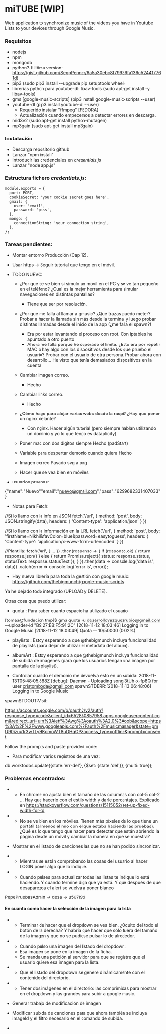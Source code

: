 # miTUBE  [WIP]
Web application to synchronize music of the videos you have in Youtube Lists to your devices through Google Music.

### Requisitos

* nodejs
* npm
* mongodb
* python3 (Ultima version: https://gist.github.com/SeppPenner/6a5a30ebc8f79936fa136c524417761d)
* pip3 (sudo pip3 install --upgrade pip setuptools wheel)
* librerias python para youtube-dl: libav-tools (sudo apt-get install -y libav-tools)
* gms [google-music-scripts] (pip3 install google-music-scripts --user)
* youtube-dl (pip3 install youtube-dl --user)
  * Requerido instalar "ffmpeg" [FEDORA]
  * Actualización cuando empecemos a detectar errores en descarga.
* mid3v2 (sudo apt-get install python-mutagen)
* mp3gain (sudo apt-get install mp3gain)

### Instalación

* Descarga repositorio github
* Lanzar "npm install"
* Introducir las credenciales en *credentials.js*
* Lanzar "node app.js"


### Estructura fichero *credentials.js*:

```
module.exports = {
  port: PORT,
  cookieSecret: 'your cookie secret goes here',
  gmail: {
    user: 'email',
    password: 'pass',
  },
  mongo: {
    connectionString: 'your_connection_string',
  },
};
```


### Tareas pendientes:

* Montar entorno Producción (Cap 12).
* Usar https -> Seguir tutorial que tengo en el móvil.
* TODO NUEVO:
  * ¿Por qué se ve bien si simulo un movil en el PC y se ve tan pequeño en el teléfono? ¿Cual es la mejor herramienta para simular navegaciones en distintas pantallas?
    - Tiene que ser por resolución. 
  * ¿Por qué me falla al llamar a gmusic? ¿Qué trazas puedo meter? Probar a hacer la llamada sin más desde la terminal y luego probar distintas llamadas desde el inicio de la app (¿me falla el spawn?)
    - Era por estar levantando el proceso con root. Con iptables he apuntado a otro puerto
    - Ahora me falla porque he superado el limite. ¿Esto era por repetir MAC o hay algo con los dispositivos desde los que pruebo el usuario? Probar con el usuario de otra persona.
      Probar ahora con desarrollo...
      He visto que tenía demasiados dispositivos en la cuenta
  * Cambiar imagen correo.
    - Hecho
  * Cambiar links correo.
    - Hecho
  * ¿Cómo hago para alojar varias webs desde la raspi? ¿Hay que poner un nginx delante?
    - Con nginx. Hacer algún tutorial (pero siempre hablan utilizando un dominio y yo lo que tengo es dataplicity)
  
  * Poner mac con dos digitos siempre
      Hecho (padStart)
  * Variable para despertar demonio cuando quiera
      Hecho
  * Imagen correo
      Pasado svg a png
  * Hacer que se vea bien en móviles

* usuarios pruebas:

{"name":"Nuevo","email":"nuevo@gmail.com","pass":"6299682331407033"}



* Notas para Fetch:

//Si lo llamo con la info en JSON
fetch('/url', {
  method: 'post',
  body: JSON.stringify(data),
  headers: { 'Content-type': 'application/json' }
})

//Si lo llamo con la información en la URL
fetch('/url', {
  method: 'post',
  body: 'firstName=Nikhil&favColor=blue&password=easytoguess',
  headers: { 'Content-type': 'application/x-www-form-urlencoded' }
})

//Plantilla:
  fetch('url', {
    ...
  })
  .then(response => {
    if (response.ok) {
      return response.json()
    } else {
      return Promise.reject({
        status: response.status,
        statusText: response.statusText
      });
    }
  })
  .then(data => console.log('data is', data))
  .catch(error => console.log('error is', error));


  * Hay nueva librería para toda la gestión con google music:
  https://github.com/thebigmunch/google-music-scripts

  Ya he dejado todo integrado (UPLOAD y DELETE).

  Otras cosa que puedo utilizar:

  * quota : Para saber cuanto espacio ha utilizado el usuario

  [tomas@fundacion tmp]$ gms quota -u desarrollovazquezrubio@gmail.com --uploader-id "B9:27:EB:F5:91:2C"
  [2018-11-12 18:03:46] Logging in to Google Music
  [2018-11-12 18:03:49] Quota -- 10/50000 (0.02%)

  * playlists : Estoy esperando a que @thebigmunch incluya funcionalidad de playlists (para dejar de utilizar el metadata del album).

  * albumArt : Estoy esperando a que @thebigmunch incluya funcionalidad de subida de imágenes (para que los usuarios tengan una imagen por pantalla de la playlist).



* Controlar cuando el demonio me devuelva esto en un subida:
2018-11-13T05:48:05.888Z [debug]: Daemon - Uploading song 3tUh-x-fp8Q for user cristomboda@gmail.com
spawnSTDERR:[2018-11-13 06:48:06] Logging in to Google Music

spawnSTDOUT:Visit:

https://accounts.google.com/o/oauth2/v2/auth?response_type=code&client_id=652850857958.apps.googleusercontent.com&redirect_uri=urn%3Aietf%3Awg%3Aoauth%3A2.0%3Aoob&scope=https%3A%2F%2Fwww.googleapis.com%2Fauth%2Fmusicmanager&state=pmU90izuu1r3wTLyHKcmoWT8uDHqOP&access_type=offline&prompt=consent

Follow the prompts and paste provided code: 


* Para modificar varios registros de una vez: 

db.worktodos.update({state:'err-del'}, {$set: {state:'del'}}, {multi: true});


### Problemas encontrados:

+ * En chrome no ajusta bien el tamaño de las columnas con col-5 col-2 ... Hay que hacerlo con el estilo width y darle porcentajes. Explicado en  https://stackoverflow.com/questions/15115052/set-up-fixed-width-for-td

+ * No se ve bien en los móviles. Tienen más píxeles de lo que tiene un portátil (al menos el mío con el que estaba haciendo las pruebas). ¿Qué es lo que tengo que hacer para detectar que están abriendo la página desde un móvil y cambiar la manera en que se muestra?

* Mostrar en el listado de canciones las que no se han podido sincronizar.

+ * Mientras se están comprobando las cosas del usuario al hacer LOGIN poner algo que lo indique.

+ * Cuando pulses para actualizar todas las listas te indique lo está haciendo. Y cuando termine diga que ya está. Y que después de que desaparezca el alert se vuelva a poner blanco

PepePruebasAdmin -> desa -> u507i9d


#### En cuanto como hacer la selección de la imagen para la lista

+ * Terminar de hacer que el dropdown se vea bien. ¿Oculto del todo el botón de la derecha? Y habría que hacer que sólo fuera del tamaño de la imagen y que no se pudiese pulsar lo de alrededor.

+ * Cuando pulso una imagen del listado del dropdown:
  - Esa imagen se pone en la imagen de la ficha.
  - Se manda una petición al servidor para que se registre que el usuario quiere esa imagen para la lista.

+ * Que el listado del dropdown se genere dinámicamente con el contenido del directorio. 

+ * Tener dos imágenes en el directorio: las comprimidas para mostrar en el dropdown y las grandes para subir a google music.

* Generar trabajo de modificación de imagen

* Modificar subida de canciones para que ahora también se incluya imageId y el filtro necesario en el comando de subida.

* 